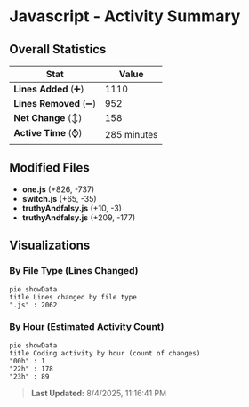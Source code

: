 # Javascript - Activity Summary 

## Overall Statistics

| Stat                   | Value                                                             |
| ---------------------- | ----------------------------------------------------------------- |
| **Lines Added** (➕)   | 1110                                          |
| **Lines Removed** (➖) | 952                                        |
| **Net Change** (↕)    | 158                |
| **Active Time** (⌚)   | 285 minutes |


## Modified Files
- **one.js** (+826, -737)
- **switch.js** (+65, -35)
- **truthyAndfalsy.js** (+10, -3)
- **truthyAndfalsy.js** (+209, -177)

## Visualizations

### By File Type (Lines Changed)

```mermaid
pie showData
title Lines changed by file type
".js" : 2062
```

### By Hour (Estimated Activity Count)

```mermaid
pie showData
title Coding activity by hour (count of changes)
"00h" : 1
"22h" : 178
"23h" : 89
```


> **Last Updated:** 8/4/2025, 11:16:41 PM